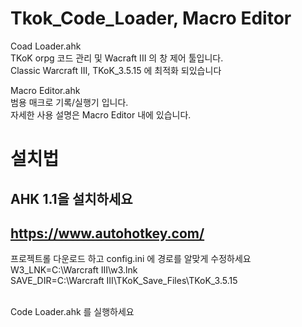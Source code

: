# Tkok_Code_Loader, Macro Editor

Coad Loader.ahk   
TKoK orpg 코드 관리 및 Wacraft III 의 창 제어 툴입니다. <br>
Classic Warcraft III, TKoK_3.5.15 에 최적화 되있습니다

Macro Editor.ahk  
범용 매크로 기록/실행기 입니다. <br>
자세한 사용 설명은 Macro Editor 내에 있습니다.

# 설치법 #
AHK 1.1을 설치하세요
---------------------------
https://www.autohotkey.com/
---------------------------

프로젝트롤 다운로드 하고 config.ini 에 경로를 알맞게 수정하세요<br>
W3_LNK=C:\Warcraft III\w3.lnk <br>
SAVE_DIR=C:\Warcraft III\TKoK_Save_Files\TKoK_3.5.15 <br><br>

Code Loader.ahk 를 실행하세요
